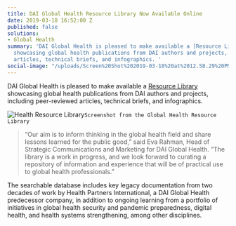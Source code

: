 ```yaml
---
title: DAI Global Health Resource Library Now Available Online
date: 2019-03-18 16:52:00 Z
published: false
solutions:
- Global Health
summary: 'DAI Global Health is pleased to make available a [Resource Library](/resource-library)
  showcasing global health publications from DAI authors and projects, including peer-reviewed
  articles, technical briefs, and infographics. '
social-image: "/uploads/Screen%20Shot%202019-03-18%20at%2012.58.29%20PM.png"
---
```


DAI Global Health is pleased to make available a [Resource Library](/resource-library) showcasing global health publications from DAI authors and projects, including peer-reviewed articles, technical briefs, and infographics. 

<!--more-->

![Health Resource Library](/uploads/Screen%20Shot%202019-03-18%20at%2012.58.29%20PM.png)`Screenshot from the Global Health Resource Library`

> “Our aim is to inform thinking in the global health field and share lessons learned for the public good,” said Eva Rahman, Head of Strategic Communications and Marketing for DAI Global Health. “The library is a work in progress, and we look forward to curating a repository of information and experience that will be of practical use to global health professionals.”

The searchable database includes key legacy documentation from two decades of work by Health Partners International, a DAI Global Health predecessor company, in addition to ongoing learning from a portfolio of initiatives in global health security and pandemic preparedness, digital health, and health systems strengthening, among other disciplines.
